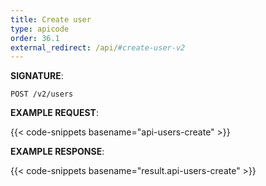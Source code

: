 ```yaml
---
title: Create user
type: apicode
order: 36.1
external_redirect: /api/#create-user-v2
---
```


**SIGNATURE**:

`POST /v2/users`

**EXAMPLE REQUEST**:

{{< code-snippets basename="api-users-create" >}}

**EXAMPLE RESPONSE**:

{{< code-snippets basename="result.api-users-create" >}}
